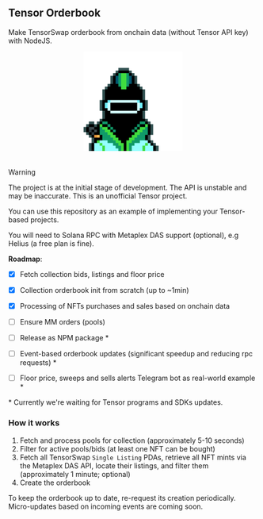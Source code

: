 ## Tensor Orderbook

Make TensorSwap orderbook from onchain data (without Tensor API key) with NodeJS.

<div align="center">
  <img width="200px" src="./chart.gif" alt="chart">
</div>
<br />

> [!WARNING]
> The project is at the initial stage of development. The API is unstable and may be inaccurate.
> This is an unofficial Tensor project.

You can use this repository as an example of implementing your Tensor-based projects.

You will need to Solana RPC with Metaplex DAS support (optional), e.g Helius (a free plan is fine).

**Roadmap**:
 - [x] Fetch collection bids, listings and floor price
 - [x] Collection orderbook init from scratch (up to ~1min)
 - [x] Processing of NFTs purchases and sales based on onchain data
 - [ ] Ensure MM orders (pools)
 - [ ] Release as NPM package *
 - [ ] Event-based orderbook updates (significant speedup and reducing rpc requests) *
 - [ ] Floor price, sweeps and sells alerts Telegram bot as real-world example *


\* Currently we're waiting for Tensor programs and SDKs updates.

### How it works

1. Fetch and process pools for collection (approximately 5-10 seconds)
2. Filter for active pools/bids (at least one NFT can be bought)
3. Fetch all TensorSwap `Single Listing` PDAs, retrieve all NFT mints via the Metaplex DAS API, locate their listings, and filter them (approximately 1 minute; optional)
4. Create the orderbook

To keep the orderbook up to date, re-request its creation periodically. Micro-updates based on incoming events are coming soon.


